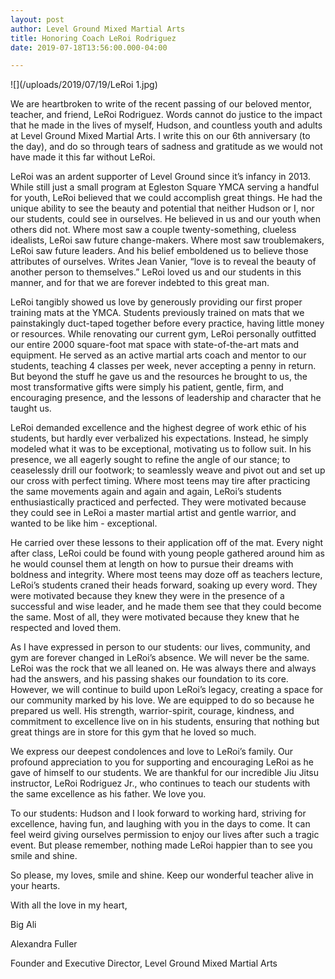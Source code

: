 ```yaml
---
layout: post
author: Level Ground Mixed Martial Arts
title: Honoring Coach LeRoi Rodriguez
date: 2019-07-18T13:56:00.000-04:00

---
```

![](/uploads/2019/07/19/LeRoi 1.jpg)

We are heartbroken to write of the recent passing of our beloved mentor, teacher, and friend, LeRoi Rodriguez. Words cannot do justice to the impact that he made in the lives of myself, Hudson, and countless youth and adults at Level Ground Mixed Martial Arts. I write this on our 6th anniversary (to the day), and do so through tears of sadness and gratitude as we would not have made it this far without LeRoi.

LeRoi was an ardent supporter of Level Ground since it’s infancy in 2013. While still just a small program at Egleston Square YMCA serving a handful for youth, LeRoi believed that we could accomplish great things. He had the unique ability to see the beauty and potential that neither Hudson or I, nor our students, could see in ourselves. He believed in us and our youth when others did not. Where most saw a couple twenty-something, clueless idealists, LeRoi saw future change-makers. Where most saw troublemakers, LeRoi saw future leaders. And his belief emboldened us to believe those attributes of ourselves. Writes Jean Vanier, “love is to reveal the beauty of another person to themselves.” LeRoi loved us and our students in this manner, and for that we are forever indebted to this great man.

LeRoi tangibly showed us love by generously providing our first proper training mats at the YMCA. Students previously trained on mats that we painstakingly duct-taped together before every practice, having little money or resources. While renovating our current gym, LeRoi personally outfitted our entire 2000 square-foot mat space with state-of-the-art mats and equipment. He served as an active martial arts coach and mentor to our students, teaching 4 classes per week, never accepting a penny in return. But beyond the stuff he gave us and the resources he brought to us, the most transformative gifts were simply his patient, gentle, firm, and encouraging presence, and the lessons of leadership and character that he taught us.

LeRoi demanded excellence and the highest degree of work ethic of his students, but hardly ever verbalized his expectations. Instead, he simply modeled what it was to be exceptional, motivating us to follow suit. In his presence, we all eagerly sought to refine the angle of our stance; to ceaselessly drill our footwork; to seamlessly weave and pivot out and set up our cross with perfect timing. Where most teens may tire after practicing the same movements again and again and again, LeRoi’s students enthusiastically practiced and perfected. They were motivated because they could see in LeRoi a master martial artist and gentle warrior, and wanted to be like him - exceptional.

He carried over these lessons to their application off of the mat. Every night after class, LeRoi could be found with young people gathered around him as he would counsel them at length on how to pursue their dreams with boldness and integrity. Where most teens may doze off as teachers lecture, LeRoi’s students craned their heads forward, soaking up every word. They were motivated because they knew they were in the presence of a successful and wise leader, and he made them see that they could become the same. Most of all, they were motivated because they knew that he respected and loved them.

As I have expressed in person to our students: our lives, community, and gym are forever changed in LeRoi’s absence. We will never be the same. LeRoi was the rock that we all leaned on. He was always there and always had the answers, and his passing shakes our foundation to its core. However, we will continue to build upon LeRoi’s legacy, creating a space for our community marked by his love. We are equipped to do so because he prepared us well. His strength, warrior-spirit, courage, kindness, and commitment to excellence live on in his students, ensuring that nothing but great things are in store for this gym that he loved so much.

We express our deepest condolences and love to LeRoi’s family. Our profound appreciation to you for supporting and encouraging LeRoi as he gave of himself to our students. We are thankful for our incredible Jiu Jitsu instructor, LeRoi Rodriguez Jr., who continues to teach our students with the same excellence as his father. We love you.

To our students: Hudson and I look forward to working hard, striving for excellence, having fun, and laughing with you in the days to come. It can feel weird giving ourselves permission to enjoy our lives after such a tragic event. But please remember, nothing made LeRoi happier than to see you smile and shine.

So please, my loves, smile and shine. Keep our wonderful teacher alive in your hearts.

With all the love in my heart,

Big Ali

Alexandra Fuller

Founder and Executive Director, Level Ground Mixed Martial Arts